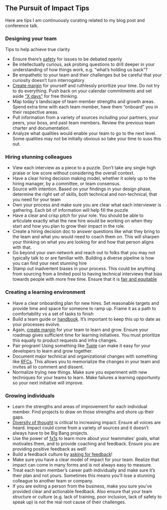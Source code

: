 ## The Pursuit of Impact Tips

Here are tips I am continuously curating related to my blog post and conference talk.

### Designing your team

Tips to help achieve true clarity

* Ensure there’s [safety](https://hbr.org/2017/08/high-performing-teams-need-psychological-safety-heres-how-to-create-it) for issues to be debated openly
* Be intellectually curious, ask probing questions to drill deeper in your understanding of how things work, e.g. “what’s holding us back”? 
* Be empathetic to your team and their challenges but be careful that your curiosity doesn’t turn interrogatory 
* [Create margin](https://www.linkedin.com/pulse/creating-margin-karen-casella) for yourself and ruthlessly prioritize your time.  Do not try to do everything.  Push back on your calendar commitments and set aside [“X days”](https://fortune.com/2020/06/29/winning-now-winning-later-author-david-cote-on-his-secret-to-corporate-creativity/) for free thinking.
* Map today's landscape of team member strengths and growth areas.  Spend extra time with each team member, have them “onboard” you in their respective areas.
* Pull information from a variety of sources including your partners, your peers, your boss, and past team members. Review the previous team charter and documentation.
* Analyze what qualities would enable your team to go to the next level.  Some qualities may not be initially obvious so take your time to suss this out.

### Hiring stunning colleagues

* View each interview as a piece to a puzzle.  Don’t take any single high praise or low score without considering the overall context.
* Have a clear hiring decision making model, whether it solely up to the hiring manager, by a committee, or team consensus.
* Source with intention.  Based on your findings in your design phase, determine the right set of skills, both technical and non-technical, that you need for your team
* Own your process and make sure you are clear what each interviewer is gathering. Each bit of information will help fill the puzzle
* Have a clear and crisp pitch for your role.  You should be able to articulate exactly what the new hire would be working on when they start and how you plan to grow their impact in the role.
* Create a hiring decision doc to answer questions like what they bring to the team and what you would need to coach them on.  This will sharpen your thinking on what you are looking for and how that person aligns with that.
* Go beyond your own network  and reach out to folks that you may not typically talk to or are familiar with.  Building a diverse pipeline is how you can find your next stunning hire
* Stamp out inadvertent biases in your process.  This could be anything from sourcing from a limited pool to having technical interviews that bias towards people with more free time.  Ensure that it is [fair and equitable](https://hbr.org/2017/06/7-practical-ways-to-reduce-bias-in-your-hiring-process)

### Creating a learning environment

* Have a clear onboarding plan for new hires.  Set reasonable targets and provide time and space for someone to ramp up.  Frame it as a path to comfortability vs a set  of tasks to finish
* Build a team guide or [handbook](https://about.gitlab.com/handbook/).  It’s important to keep this up to date as your processes evolve.  
* Again, [create margin](https://www.linkedin.com/pulse/creating-margin-karen-casella/) for your team to learn and grow.  Ensure your roadmap gives sufficient time for learning initiatives. You must prioritize this equally to product requests and infra changes.
* Pair program!  Using something like [Tuple](https://tuple.app/) can make it easy for your developers to learn and grow together.
* Document major technical and organizational changes with something like [RFCs](https://en.wikipedia.org/wiki/Request_for_Comments).  This allows you to memorialize the changes in your team and invites all to comment and dissent.
* Normalize trying new things.  Make sure you experiment with new techniques for your teams to learn. Make failures a learning opportunity so your next initiative will improve.

### Growing individuals

* Learn the strengths and areas of improvement for each individual member.  Find projects to draw on those strengths and shore up their gaps.
* [Diversity of thought](https://www.mckinsey.com/business-functions/organization/our-insights/why-diversity-matters) is critical to increasing impact.  Ensure all voices are heard. Impact could come from a variety of sources and it doesn’t always have to be Big Bang projects.
* Use the power of [1x1s](https://github.com/batmany13/about-me/blob/master/1x1s.md) to learn more about your teammates’ goals, what motivates them, and to provide coaching and feedback.  Ensure you are providing positive feedback as well!
* Build a feedback culture by [asking for feedback](https://www.strategy-business.com/article/Using-Neuroscience-to-Make-Feedback-Work-and-Feel-Better)!
* Make sure you have a clear model of impact for your team.  Realize that impact can come in many forms and is not always easy to measure.
* Treat each team member’s career path individually and make sure it’s their plan and not yours.  Sometimes this means you’ll lose a stunning colleague to another team or company.
* If you are exiting a person from the business, make you sure you’ve provided clear and actionable feedback.  Also ensure that your team structure or culture (e.g. lack of training, poor inclusion, lack of safety to speak up)  is not the real root cause of their challenges.
